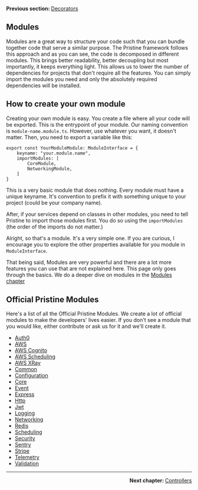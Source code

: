 <p>
   <strong>Previous section: </strong> <a href="04.decorators.md">Decorators</a>
</p>


Modules
-------

Modules are a great way to structure your code such that you can bundle together code that serve a similar purpose. The
Pristine framework follows this approach and as you can see, the code is decomposed in different modules. This brings 
better readability, better decoupling but most importantly, it keeps everything light. This allows us to lower the 
number of dependencies for projects that don't require all the features. You can simply import the modules you need and
only the absolutely required dependencies will be installed.

## How to create your own module
Creating your own module is easy. You create a file where all your code will be exported. This is the entrypoint of your
module. Our naming convention is `module-name.module.ts`. However, use whatever you want, it doesn't matter. 
Then, you need to export a variable like this: 

```
export const YourModuleModule: ModuleInterface = {
    keyname: "your.module.name",
    importModules: [
        CoreModule,
        NetworkingModule,
    ]
}
```

This is a very basic module that does nothing. Every module must have a unique keyname. It's convention to prefix it with something unique
to your project (could be your company name).

After, if your services depend on classes in other modules, you need to tell Pristine to import those modules first. You
do so using the `importModules` (the order of the imports do not matter.)

Alright, so that's a module. It's a very simple one. If you are curious, I encourage you to explore the other 
properties available for you module in `ModuleInterface`.

That being said, Modules are very powerful and there are a lot more features you can use that are not explained here.
This page only goes through the basics. We do a deeper dive on modules in the 
[Modules chapter](docs/getting-started/05-modules/00.index.md)

## Official Pristine Modules
Here's a list of all the Official Pristine Modules. We create a lot of official modules to make the developers' lives
easier. If you don't see a module that you would like, either contribute or ask us for it and we'll create it.

 * [Auth0](../../../packages/auth0/readme.md) 
 * [AWS](../../../packages/aws/readme.md) 
 * [AWS Cognito](../../../packages/aws-cognito/readme.md) 
 * [AWS Scheduling](../../../packages/aws-scheduling/readme.md) 
 * [AWS XRay](../../../packages/aws-xray/readme.md) 
 * [Common](../../../packages//readme.md) 
 * [Configuration](../../../packages/configuration/readme.md) 
 * [Core](../../../packages/core/readme.md) 
 * [Event](../../../packages/event/readme.md) 
 * [Express](../../../packages/express/readme.md) 
 * [Http](../../../packages/http/readme.md) 
 * [Jwt](../../../packages/jwt/readme.md) 
 * [Logging](../../../packages/logging/readme.md) 
 * [Networking](../../../packages/networking/readme.md) 
 * [Redis](../../../packages/redis/readme.md) 
 * [Scheduling](../../../packages/scheduling/readme.md) 
 * [Security](../../../packages/security/readme.md) 
 * [Sentry](../../../packages/sentry/readme.md) 
 * [Stripe](../../../packages/stripe/readme.md) 
 * [Telemetry](../../../packages/telemetry/readme.md) 
 * [Validation](../../../packages/validation/readme.md) 

---

<p align="right">
    <strong>Next chapter: </strong> <a href="docs/getting-started/02-events/00.index.md">Controllers</a>
</p>

